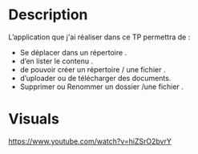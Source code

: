 # Description

L’application que  j'ai réaliser dans ce TP permettra de  :


 - Se déplacer dans un répertoire .
 - d’en lister le contenu . 
 - de pouvoir créer un répertoire / une fichier .
 - d’uploader ou de télécharger des documents.
 - Supprimer ou Renommer un dossier /une fichier .
 
# Visuals

https://www.youtube.com/watch?v=hiZSrO2bvrY
